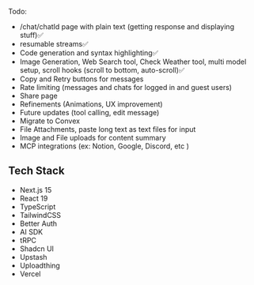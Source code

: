 Todo:

- /chat/chatId page with plain text (getting response and displaying stuff)✅
- resumable streams✅
- Code generation and syntax highlighting✅
- Image Generation, Web Search tool, Check Weather tool, multi model setup, scroll hooks (scroll to bottom, auto-scroll)✅
- Copy and Retry buttons for messages
- Rate limiting (messages and chats for logged in and guest users)
- Share page
- Refinements (Animations, UX improvement)
- Future updates (tool calling, edit message)
- Migrate to Convex
- File Attachments, paste long text as text files for input
- Image and File uploads for content summary
- MCP integrations (ex: Notion, Google, Discord, etc )

## Tech Stack

- Next.js 15
- React 19
- TypeScript
- TailwindCSS
- Better Auth
- AI SDK
- tRPC
- Shadcn UI
- Upstash
- Uploadthing
- Vercel
